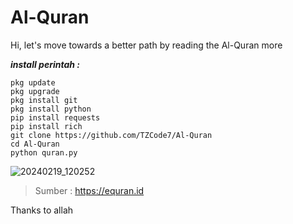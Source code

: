 # Al-Quran
Hi, let's move towards a better path by reading the Al-Quran more 

***install perintah :***
```
pkg update
pkg upgrade
pkg install git
pkg install python
pip install requests
pip install rich
git clone https://github.com/TZCode7/Al-Quran
cd Al-Quran
python quran.py
```

![20240219_120252](https://github.com/TZCode7/Al-Quran/assets/160266530/9b1cf6f3-0f60-46eb-beb6-4cb9c8539564)

> Sumber
: https://equran.id


Thanks to allah

